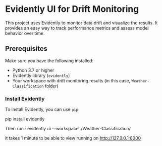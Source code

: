 # Evidently UI for Drift Monitoring

This project uses Evidently to monitor data drift and visualize the results. It provides an easy way to track performance metrics and assess model behavior over time.

## Prerequisites

Make sure you have the following installed:

- Python 3.7 or higher
- Evidently library (`evidently`)
- Your workspace with drift monitoring results (in this case, `Weather-Classification` folder)

### Install Evidently

To install Evidently, you can use `pip`:


pip install evidently

Then run :
evidently ui --workspace ./Weather-Classification/

it takes 1 minute to be able to view running on http://127.0.0.1:8000 
